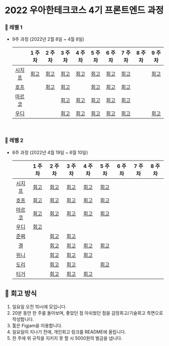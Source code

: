 # 2022 우아한테크코스 4기 프론트엔드 과정


### 🧡 레벨 1
- 9주 과정 (2022년 2월 8일 ~ 4월 8일)

  |       |  1 주차  |  2 주차   |  3 주차  |  4 주차  |   5 주차   |    6 주차    |    7 주차    |    8 주차    |    9 주차    |
  | :----------: | :------: | :------: | :-----: | :---: | :--------------: | :---------: | :---------: | :---------: | :---------: |
  | [시지프](https://github.com/euijinkk) | [회고](https://happysisyphe.tistory.com/20) | [회고](https://happysisyphe.tistory.com/23) | [회고](https://happysisyphe.tistory.com/25) | [회고](https://happysisyphe.tistory.com/27) | [회고](https://happysisyphe.tistory.com/28) | [회고](https://happysisyphe.tistory.com/30) | [회고](https://happysisyphe.tistory.com/32) |  | [회고](https://happysisyphe.tistory.com/34) |
  | [호프](https://github.com/moonheekim0118) |  | [회고](https://velog.io/@moonheekim0118/2022.2.142022.2.20-%ED%9A%8C%EA%B3%A0)  | [회고](https://velog.io/@moonheekim0118/2022.02.212022.02.27-%ED%9A%8C%EA%B3%A0) |  | [회고](https://velog.io/@moonheekim0118/2022.03.072022.03.13-%ED%9A%8C%EA%B3%A0)| [회고](https://velog.io/@moonheekim0118/2022.03.142022.03.20-%ED%9A%8C%EA%B3%A0) | [회고](https://velog.io/@moonheekim0118/2022.03.212022.03.27-%ED%9A%8C%EA%B3%A0)  |  |  |
  | [마르코](https://github.com/wonsss) |  |  | [회고](https://velog.io/@jangws/%EC%9A%B0%ED%85%8C%EC%BD%94-2%EC%9B%94-%EB%84%B7%EC%A7%B8-%EC%A3%BC-%ED%9A%8C%EA%B3%A0) |[회고](https://velog.io/@jangws/%ED%9A%8C%EA%B3%A0-%EC%9A%B0%ED%85%8C%EC%BD%94-4%EC%A3%BC%EC%B0%A8) |[회고](https://velog.io/@jangws/%ED%9A%8C%EA%B3%A0-%EC%9A%B0%ED%85%8C%EC%BD%94-5%EC%A3%BC%EC%B0%A8) |[회고](https://velog.io/@jangws/%ED%9A%8C%EA%B3%A0-%EC%9A%B0%ED%85%8C%EC%BD%94-6%EC%A3%BC%EC%B0%A8)|[회고](https://velog.io/@jangws/%ED%9A%8C%EA%B3%A0-%EC%9A%B0%ED%85%8C%EC%BD%94-7%EC%A3%BC%EC%B0%A8-%EC%82%B0%EC%B1%85)|  |  |
  | [우디](https://github.com/greenblues1190) |  |  | [회고](https://woojeongmin.com/2022/retrospective/weekly-1/) | [회고](https://woojeongmin.com/2022/retrospective/weekly-2/) | [회고](https://woojeongmin.com/2022/retrospective/weekly-3/) | [회고](https://woojeongmin.com/2022/retrospective/weekly-4/) | [회고](https://woojeongmin.com/2022/retrospective/weekly-5/)  |  | [회고](https://woojeongmin.com/2022/retrospective/weekly-6/) |

<br/>

### 🧡 레벨 2
- 8주 과정 (2022년 4월 19일 ~ 6월 10일)

  |       |  1 주차  |  2 주차   |  3 주차  |  4 주차  |   5 주차   |    6 주차    |    7 주차    |    8 주차    |
  | :----------: | :------: | :------: | :-----: | :---: | :--------------: | :---------: | :---------: | :---------: |
  | [시지프](https://github.com/euijinkk) | [회고](https://happysisyphe.tistory.com/36) | [회고](https://happysisyphe.tistory.com/37) | [회고](https://happysisyphe.tistory.com/39) | [회고](https://happysisyphe.tistory.com/40) | [회고](https://happysisyphe.tistory.com/43) | | | |
  | [호프](https://github.com/moonheekim0118) | [회고](https://observant-aardwolf-5e1.notion.site/1-2022-04-19-2022-04-24-b28004de456a420aaac9258d1ef924e0) |[회고](https://observant-aardwolf-5e1.notion.site/2-2022-04-25-2022-05-01-109f627992274e4dbfbf6a1f764c3a3c) | [회고](https://observant-aardwolf-5e1.notion.site/3-2022-05-02-2022-05-08-a5dd9b5d4c8f49b289b856dac1b8e041) | [회고](https://observant-aardwolf-5e1.notion.site/4-2022-05-09-2022-05-15-258e6d7df29b475b9348dfdf09cbc3aa) | [회고](https://observant-aardwolf-5e1.notion.site/5-2022-05-16-2022-05-22-db2c06db90d5449f9a7f5e2a0bd7dab2) | | | |
  | [마르코](https://github.com/wonsss) |[회고](https://velog.io/@jangws/%EC%9A%B0%ED%85%8C%EC%BD%94-11%EC%A3%BC%EC%B0%A8-%ED%9A%8C%EA%B3%A0) |[회고](https://velog.io/@jangws/%ED%9A%8C%EA%B3%A0-%EC%9A%B0%ED%85%8C%EC%BD%94-Level2-2%EC%A3%BC%EC%B0%A8-%ED%8E%98%EC%9D%B4%EB%A8%BC%EC%B8%A0)|[회고](https://velog.io/@jangws/%ED%9A%8C%EA%B3%A0-%EC%9A%B0%ED%85%8C%EC%BD%94-Level2-3%EC%A3%BC%EC%B0%A8-%EC%BD%94%EB%A6%AC%EC%8A%A4) |[회고](https://velog.io/@jangws/%ED%9A%8C%EA%B3%A0-%EC%9A%B0%ED%85%8C%EC%BD%94-Level2-4%EC%A3%BC%EC%B0%A8-100-10) |[회고](https://velog.io/@jangws/%ED%9A%8C%EA%B3%A0-%EC%9A%B0%ED%85%8C%EC%BD%94-Level2-5%EC%A3%BC%EC%B0%A8-%EC%9E%A5%EB%B0%94%EA%B5%AC%EB%8B%88)| | | |
  | [우디](https://github.com/greenblues1190) | [회고](https://woojeongmin.com/2022/retrospective/weekly-7/) | | | | | | | |
  | [준찌](https://github.com/juunzzi) | | [회고](https://velog.io/@rat8397/%EC%9A%B0%EC%95%84%ED%95%9C%ED%85%8C%ED%81%AC%EC%BD%94%EC%8A%A4-9-%ED%8E%98%EC%9D%B4%EB%A8%BC%EC%B8%A0%EC%99%80-%ED%95%A8%EA%BB%98%ED%95%98%EB%8A%94-%ED%9A%8C%EA%B3%A0) | [회고](https://velog.io/@rat8397/%EC%9A%B0%EC%95%84%ED%95%9C%ED%85%8C%ED%81%AC%EC%BD%94%EC%8A%A4-11-inline-style-%EA%B0%9D%EC%B2%B4%EB%A1%9C-%EC%A0%84%EB%8B%AC%EB%90%98%EB%8A%94-prop) | | | | | |
  | [결](https://github.com/yunjin-kim) | | [회고](https://velog.io/@giriboy/2022.05.01-%ED%9A%8C%EA%B3%A0) | [회고](https://velog.io/@giriboy/2022.05.09-%ED%9A%8C%EA%B3%A0) | [회고](https://velog.io/@giriboy/2022.05.15-%ED%9A%8C%EA%B3%A0) | [회고](https://velog.io/@giriboy/2022.05.22-%ED%9A%8C%EA%B3%A0) | | | |
  | [위니](https://github.com/rladpwl0512) | | [회고](https://velog.io/@rladpwl0512/%EC%A3%BC%EA%B0%84-%ED%9A%8C%EA%B3%A0-425-51) | [회고](https://velog.io/@rladpwl0512/%EC%A3%BC%EA%B0%84-%ED%9A%8C%EA%B3%A0-52-58) | [회고](https://velog.io/@rladpwl0512/%EC%A3%BC%EA%B0%84-%ED%9A%8C%EA%B3%A0-59-515)| | | | |
  | [도리](https://github.com/prefer2) | |[회고](https://prefer2.tistory.com/entry/%EC%A3%BC%EA%B0%84-%ED%9A%8C%EA%B3%A0-425-51) |[회고](https://prefer2.tistory.com/entry/%EC%A3%BC%EA%B0%84-%ED%9A%8C%EA%B3%A0-52-58) | |[회고](https://prefer2.tistory.com/entry/%EC%A3%BC%EA%B0%84-%ED%9A%8C%EA%B3%A0-516-522) | | | |
  | [티거](https://github.com/daaaayeah) | | [회고](https://508.notion.site/4-25-5-1-4bab6d21bdb64907bc33d4dfbcb5c56f) | [회고](https://508.notion.site/5-2-5-8-0a3de1b4998f432b9c211ef8edb76f86) | [회고](https://www.notion.so/508/4-5-9-5-15-b7772cb5aad94564822ccffe8faa10a3) | | | | |

## 💛 회고 방식
1. 일요일 오전 10시에 모입니다.
2. 20분 동안 한 주를 돌아보며, 좋았던 점 아쉬웠던 점을 감정회고/기술회고 측면으로 작성합니다.
3. 툴은 Figjam을 이용합니다.
4. 일요일이 지나기 전에, 개인회고 링크를 README에 올립니다.
5. 한 주에 위 규칙을 지키지 못 할 시 5000원의 벌금을 냅니다.



 

